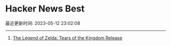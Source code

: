 # Hacker News Best

最近更新时间: 2023-05-12 23:02:08

--- 
1. [The Legend of Zelda: Tears of the Kingdom Release](https://www.zelda.com/tears-of-the-kingdom/) 

